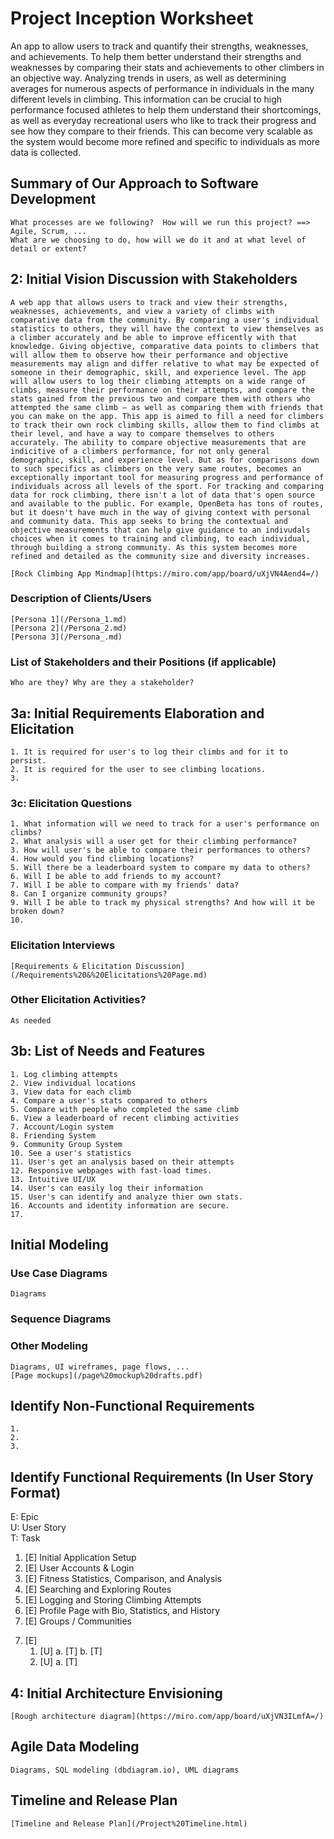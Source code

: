Project Inception Worksheet
=====================================

An app to allow users to track and quantify their strengths, weaknesses, and achievements. To help them better understand their strengths and weaknesses by comparing their stats and achievements to other climbers in an objective way. Analyzing trends in users, as well as determining averages for numerous aspects of performance in individuals in the many different levels in climbing. This information can be crucial to high performance focused athletes to help them understand their shortcomings, as well as everyday recreational users who like to track their progress and see how they compare to their friends. This can become very scalable as the system would become more refined and specific to individuals as more data is collected.


## Summary of Our Approach to Software Development
    What processes are we following?  How will we run this project? ==> Agile, Scrum, ...  
    What are we choosing to do, how will we do it and at what level of detail or extent?

## 2: Initial Vision Discussion with Stakeholders
    A web app that allows users to track and view their strengths, weaknesses, achievements, and view a variety of climbs with comparative data from the community. By comparing a user's individual statistics to others, they will have the context to view themselves as a climber accurately and be able to improve efficently with that knowledge. Giving objective, comparative data points to climbers that will allow them to observe how their performance and objective measurements may align and differ relative to what may be expected of someone in their demographic, skill, and experience level. The app will allow users to log their climbing attempts on a wide range of climbs, measure their performance on their attempts, and compare the stats gained from the previous two and compare them with others who attempted the same climb — as well as comparing them with friends that you can make on the app. This app is aimed to fill a need for climbers to track their own rock climbing skills, allow them to find climbs at their level, and have a way to compare themselves to others accurately. The ability to compare objective measurements that are indicitive of a climbers performance, for not only general demographic, skill, and experience level. But as for comparisons down to such specifics as climbers on the very same routes, becomes an exceptionally important tool for measuring progress and performance of individuals across all levels of the sport. For tracking and comparing data for rock climbing, there isn't a lot of data that's open source and available to the public. For example, OpenBeta has tons of routes, but it doesn't have much in the way of giving context with personal and community data. This app seeks to bring the contextual and objective measurements that can help give guidance to an indivudals choices when it comes to training and climbing, to each individual, through building a strong community. As this system becomes more refined and detailed as the community size and diversity increases.

    [Rock Climbing App Mindmap](https://miro.com/app/board/uXjVN4Aend4=/)

### Description of Clients/Users
    [Persona 1](/Persona_1.md)
    [Persona 2](/Persona_2.md)
    [Persona 3](/Persona_.md)

### List of Stakeholders and their Positions (if applicable)
    Who are they? Why are they a stakeholder?

## 3a: Initial Requirements Elaboration and Elicitation
    1. It is required for user's to log their climbs and for it to persist.
    2. It is required for the user to see climbing locations.
    3.

### 3c: Elicitation Questions
    1. What information will we need to track for a user's performance on climbs?
    2. What analysis will a user get for their climbing performance?
    3. How will user's be able to compare their performances to others?
    4. How would you find climbing locations?
    5. Will there be a leaderboard system to compare my data to others?
    6. Will I be able to add friends to my account?
    7. Will I be able to compare with my friends' data?
    8. Can I organize community groups?
    9. Will I be able to track my physical strengths? And how will it be broken down?
    10.   

### Elicitation Interviews
    [Requirements & Elicitation Discussion](/Requirements%20&%20Elicitations%20Page.md)

### Other Elicitation Activities?
    As needed

## 3b: List of Needs and Features
    1. Log climbing attempts
    2. View individual locations
    3. View data for each climb
    4. Compare a user's stats compared to others
    5. Compare with people who completed the same climb
    6. View a leaderboard of recent climbing activities
    7. Account/Login system
    8. Friending System
    9. Community Group System
    10. See a user's statistics
    11. User's get an analysis based on their attempts
    12. Responsive webpages with fast-load times.
    13. Intuitive UI/UX
    14. User's can easily log their information
    15. User's can identify and analyze thier own stats.
    16. Accounts and identity information are secure.
    17.

## Initial Modeling

### Use Case Diagrams
    Diagrams

### Sequence Diagrams

### Other Modeling
    Diagrams, UI wireframes, page flows, ...
    [Page mockups](/page%20mockup%20drafts.pdf)

## Identify Non-Functional Requirements
    1. 
    2.
    3.

## Identify Functional Requirements (In User Story Format)

E: Epic  
U: User Story  
T: Task  

1. [E] Initial Application Setup
2. [E] User Accounts & Login
3. [E] Fitness Statistics, Comparison, and Analysis
4. [E] Searching and Exploring Routes
5. [E] Logging and Storing Climbing Attempts
6. [E] Profile Page with Bio, Statistics, and History
7. [E] Groups / Communities

<!-- Format -->
7. [E] 
    1. [U]
        a. [T]
        b. [T]
    2. [U]
        a. [T]

## 4: Initial Architecture Envisioning
    [Rough architecture diagram](https://miro.com/app/board/uXjVN3ILmfA=/)

## Agile Data Modeling
    Diagrams, SQL modeling (dbdiagram.io), UML diagrams

## Timeline and Release Plan
    [Timeline and Release Plan](/Project%20Timeline.html)